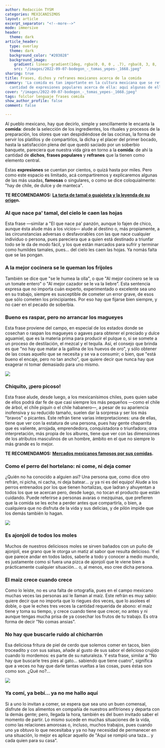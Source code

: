 ```yaml
---
author: Redacción TYSM
categories: MEXICANISIMOS
layout: article
excerpt_separator: "<!--more-->"
mode: immersive
header:
  theme: dark
article_header:
  type: overlay
  theme: dark
  background_color: "#203028"
  background_image:
    gradient: linear-gradient(1deg, rgba(0, 0, 0 , .7), rgba(8, 3, 8, .9))
    src: "/images/2022-09-07-bodegon_-_tomas_yepes-_1668.jpeg"
sharing: true
title: Frases, dichos y refranes mexicanos acerca de la comida
summary: 'La comida es tan importante en la cultura mexicana que se refleja en la
  cantidad de expresiones populares acerca de ella: aquí algunas de ellas'
cover: "/images/2022-09-07-bodegon_-_tomas_yepes-_1668.jpeg"
tags: folclor lenguaje frases comida
show_author_profile: false
comment: false

---
```

Al pueblo mexicano, hay que decirlo, simple y sencillamente le encanta la **comida**: desde la selección de los ingredientes, los rituales y procesos de la preparación, los olores que van despidiéndose de las cocinas, la forma de servir los platillos y de compartirlos, la dicha y el placer del primer bocado, hasta la satisfacción plena del que quedó saciado por un soberbio banquete, pareciera que nuestra vida gira en torno a la **comida**: de ahí la cantidad de **dichos**, **frases populares** y **refranes** que la tienen como elemento central.

Estas **expresiones** se cuentan por cientos, o quizá hasta por miles. Pero como este espacio es limitado, acá compartiremos y explicaremos algunas de las más usadas, **famosas** o singulares, o como se dice coloquialmente: "hay de chile, de dulce y de manteca".

**TE RECOMENDAMOS:** [**La torta de tamal o guajolota y la leyenda de su orige**](https://blog.tonoysumariachi.com/gastronomia/2022/04/27/la-torta-de-tamal-o-guajolota-y-la-leyenda-de-su-origen.html)**n.**

### Al que nace pa' tamal, del cielo le caen las hojas

Esta frase —similar a "El que nace pa' panzón, aunque lo fajen de chico, aunque ésta alude más a los vicios— alude al destino o, más propiamente, a las circunstancias adversas o desfavorables con las que nace cualquier individuo o persona, pues pareciera que a quien está destinado a triunfar todo se le da de modo fácil, y los que están marcados para sufrir y terminar como humildes tamales, pues… del cielo les caen las hojas. Ya nomás falta que se las pongan.

### A la mejor cocinera se le queman los frijoles

También se dice que "se le humea la olla", o que "Al mejor cocinero se le va un tomate entero" o "Al mejor cazador se le va la liebre". Esta sentencia expresa que no importa cuán experto, experimentado o excelente sea uno en su trabajo, siempre es susceptible de cometer un error grave, de esos que sólo cometen los principiantes. Por eso hay que fijarse bien siempre, y no caer en el pecado de soberbia.

### Bueno es raspar, pero no arrancar los magueyes

Esta frase proviene del campo, en especial de los estados donde se cosechan o raspan los magueyes o agaves para obtener el preciado y dulce aguamiel, que es la materia prima para producir el pulque o, si se somete a un proceso de destilación, el mezcal y el tequila. Así, el consejo que brinda es que "no hay que matar a la gallina de los huevos de oro", y sólo obtener de las cosas aquello que se necesita y se va a consumir; o bien, que "está bueno el encaje, pero no tan ancho", que quiere decir que nunca hay que exagerar ni tomar demasiado para uno mismo.

![](https://upload.wikimedia.org/wikipedia/commons/thumb/e/eb/%C2%A1Paisaje_agavero%2C_paisaje_entra%C3%B1able_de_una_bebida_mestiza%21.jpg/1024px-%C2%A1Paisaje_agavero%2C_paisaje_entra%C3%B1able_de_una_bebida_mestiza%21.jpg)

### Chiquito, ¡pero picoso!

Esta frase alude, desde luego, a los mexicanísimos chiles, pues quien sabe de ellos podrá dar fe de que casi siempre los más pequeños —como el chile de árbol, el chile piquín o el chile habanero—, a pesar de su apariencia inofensiva y su reducido tamaño, suelen dar la sorpresa y ser los más "bravos" o picantes. Este refrán tiene varias interpretaciones: una de ellas, tiene que ver con la estatura de una persona, pues hay gente chaparrita que es valiente, arrojada, emprendedora, conquistadora o triunfadora; otra interpretación, más propia de los albures, tiene que ver con las dimensiones de los atributos masculinos de un hombre, ámbito en el que no siempre lo más grande es lo mejor.

**TE RECOMENDAMOS:** [**Mercados mexicanos famosos por sus comidas**](https://blog.tonoysumariachi.com/gastronomia/2022/10/11/mercados-mexicanos-famosos-por-sus-comidas.html)**.**

### Como el perro del hortelano: ni come, ni deja comer

¿Quién no ha conocido a alguien así? Una persona que, como dice otro refrán, ni picha, ni cacha, ni deja batear… ¡y ya ni es del equipo! Alude a los perros entrenados por los que tienen hortalizas, que ladran y ahuyentan a todos los que se acercan pero, desde luego, no tocan el producto que están cuidando. Puede referirse a personas avaras o mezquinas, que prefieren que la comida se les eche a perder antes que compartirla, o bien, a cualquiera que no disfruta de la vida y sus delicias, y de pilón impide que los demás también lo hagan.

![](https://upload.wikimedia.org/wikipedia/commons/thumb/6/62/Fuegian_dog_%281863%29.jpg/1024px-Fuegian_dog_%281863%29.jpg)

### Es ajonjolí de todos los moles

Muchos de nuestros deliciosos moles se sirven bañados con un puño de ajonjolí, ese grano que le otorga un matiz al sabor que resulta delicioso. Y el que parece andar en todos lados, saberle a todo y conocer a medio mundo, es justamente como si fuera una pizca de ajonjolí que le viene bien a prácticamente cualquier situación… o, al menos, eso cree dicha persona.

### El maiz crece cuando crece

Como lo leíste, no es una falta de ortografía, pues en el campo mexicano muchas veces las personas así le llaman al maíz. Este refrán es muy sabio: quiere decir que no importa que lo riegues dos veces, que lo asolees el doble, o que le eches tres veces la cantidad requerida de abono: el maíz tiene y toma su tiempo, y crece cuando tiene que crecer, no antes y ni aunque tengas mucha prisa de ya cosechar los frutos de tu trabajo. Es otra forma de decir "No comas ansias".

### No hay que buscarle ruido al chicharrón

Esa deliciosa fritura de piel de cerdo que solemos comer en tacos, bien troceadito y con sus salsas, añade al gusto de sus sabor el delicioso crujido cuando lo mordemos: es parte de su naturaleza. Y esta frase, similar a "No hay que buscarle tres pies al gato… sabiendo que tiene cuatro", significa que a veces no hay que darle tantas vueltas a las cosas, pues éstas son como son. ¿Qué no?…

![](https://upload.wikimedia.org/wikipedia/commons/thumb/c/cc/Chicharron.jpg/766px-Chicharron.jpg)

### Ya comí, ya bebí… ya no me hallo aquí

Si a uno lo invitan a comer, se espera que sea uno un buen comensal, disfrute de los alimentos en compañía de nuestros anfitriones y departa con la demás gente; pero, llegada la hora, también es del buen invitado saber el momento de partir. Lo mismo sucede en muchas situaciones de la vida, como las relaciones amorosas o, incluso, muchos trabajos, pues cuando uno ya obtuvo lo que necesitaba y ya no hay necesidad de permanecer en una situación, lo mejor es aplicar aquello de "Aquí se rompió una taza… y cada quien para su casa".